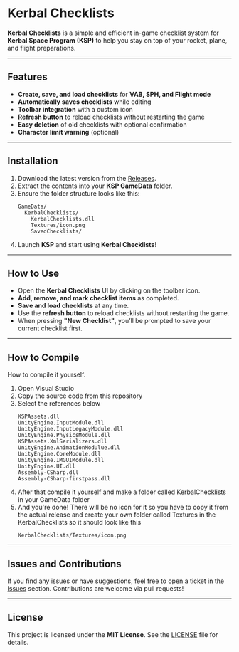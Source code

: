 # Kerbal Checklists

**Kerbal Checklists** is a simple and efficient in-game checklist system for **Kerbal Space Program (KSP)** to help you stay on top of your rocket, plane, and flight preparations.

---

## Features
- **Create, save, and load checklists** for **VAB, SPH, and Flight mode**
- **Automatically saves checklists** while editing
- **Toolbar integration** with a custom icon
- **Refresh button** to reload checklists without restarting the game
- **Easy deletion** of old checklists with optional confirmation
- **Character limit warning** (optional)

---

## Installation
1. Download the latest version from the [Releases](https://github.com/averageksp/KerbalChecklists/releases).
2. Extract the contents into your **KSP GameData** folder.
3. Ensure the folder structure looks like this:
   ```
   GameData/
     KerbalChecklists/
       KerbalChecklists.dll
       Textures/icon.png
       SavedChecklists/
   ```
4. Launch **KSP** and start using **Kerbal Checklists**!

---

## How to Use
- Open the **Kerbal Checklists** UI by clicking on the toolbar icon.
- **Add, remove, and mark checklist items** as completed.
- **Save and load checklists** at any time.
- Use the **refresh button** to reload checklists without restarting the game.
- When pressing **"New Checklist"**, you’ll be prompted to save your current checklist first.

---

## How to Compile
How to compile it yourself.

1. Open Visual Studio
2. Copy the source code from this repository
3. Select the references below
   ```
   KSPAssets.dll
   UnityEngine.InputModule.dll
   UnityEngine.InputLegacyModule.dll
   UnityEngine.PhysicsModule.dll
   KSPAssets.XmlSerializers.dll
   UnityEngine.AnimationModulue.dll
   UnityEngine.CoreModule.dll
   UnityEngine.IMGUIModule.dll
   UnityEngine.UI.dll
   Assembly-CSharp.dll
   Assembly-CSharp-firstpass.dll
   ```
4. After that compile it yourself and make a folder called KerbalChecklists in your GameData folder
5. And you're done! There will be no icon for it so you have to copy it from the actual release and create your own folder called Textures in the KerbalChecklists so it should look like this
   ```
   KerbalChecklists/Textures/icon.png
   ```

---

## Issues and Contributions
If you find any issues or have suggestions, feel free to open a ticket in the [Issues](https://github.com/averageksp/KerbalChecklists/issues) section. Contributions are welcome via pull requests!

---

## License
This project is licensed under the **MIT License**. See the [LICENSE](LICENSE) file for details.

